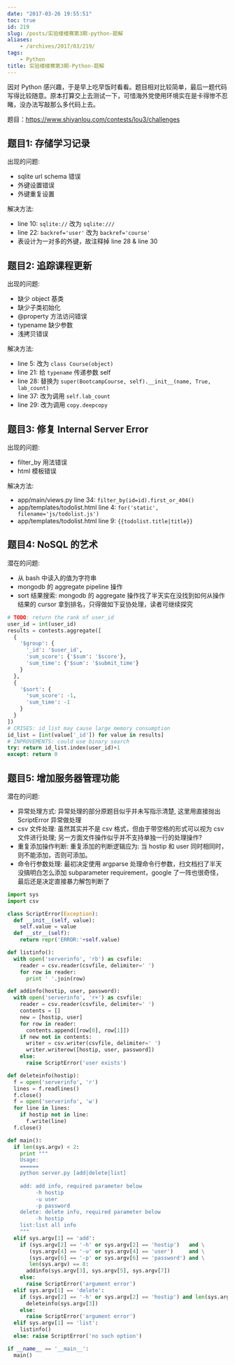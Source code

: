 ```yaml
---
date: "2017-03-26 19:55:51"
toc: true
id: 219
slug: /posts/实验楼楼赛第3期-python-题解
aliases:
    - /archives/2017/03/219/
tags:
    - Python
title: 实验楼楼赛第3期-Python-题解
---
```


因对 Python 感兴趣，于是早上吃早饭时看看。题目相对比较简单，最后一题代码写得比较随意。原本打算交上去测试一下，可惜海外党使用环境实在是卡得惨不忍睹，没办法写敲那么多代码上去。

题目：https://www.shiyanlou.com/contests/lou3/challenges

<!--more-->

## 题目1: 存储学习记录

出现的问题: 

- sqlite url schema 错误
- 外键设置错误
- 外键重复设置

解决方法:

- line 10: `sqlite://` 改为 `sqlite:///`
- line 22: `backref='user'` 改为 `backref='course'`
- 表设计为一对多的外键，故注释掉 line 28 & line 30

## 题目2: 追踪课程更新

出现的问题:

- 缺少 object 基类
- 缺少子类初始化
- @property 方法访问错误
- typename 缺少参数
- 浅拷贝错误

解决方法:

- line 5: 改为 `class Course(object)`
- line 21: 给 `typename` 传递参数 self
- line 28: 替换为 `super(BootcampCourse, self).__init__(name, True, lab_count)`
- line 37: 改为调用 `self.lab_count`
- line 29: 改为调用 `copy.deepcopy`

## 题目3: 修复 Internal Server Error

出现的问题:

- filter_by 用法错误
- html 模板错误

解决方法:

- app/main/views.py line 34: `filter_by(id=id).first_or_404()`
- app/templates/todolist.html line 4: `for('static', filename='js/todolist.js')`
- app/templates/todolist.html line 9: `{{todolist.title|title}}`

## 题目4: NoSQL 的艺术

潜在的问题:

- 从 bash 中读入的值为字符串
- mongodb 的 aggregate pipeline 操作
- sort 结果搜索: mongodb 的 aggregate 操作找了半天实在没找到如何从操作结果的 cursor 拿到排名，只得做如下妥协处理，读者可继续探究

```python
# TODO: return the rank of user_id
user_id = int(user_id)    
results = contests.aggregate([
  {
    '$group': {
      '_id': '$user_id', 
      'sum_score': {'$sum': '$score'}, 
      'sum_time': {'$sum': '$submit_time'}
    }
  },
  {
    '$sort': {
      'sum_score': -1,
      'sum_time': -1
    }
  }
])
# CRISES: id_list may cause large memory consumption
id_list = [int(value['_id']) for value in results]
# INPROVEMENTS: could use binary search
try: return id_list.index(user_id)+1
except: return 0
```

## 题目5: 增加服务器管理功能

潜在的问题:

- 异常处理方式: 异常处理的部分原题目似乎并未写指示清楚, 这里用直接抛出 ScriptError 异常做处理
- csv 文件处理: 虽然其实并不是 csv 格式，但由于带空格的形式可以视为 csv 文件进行处理; 另一方面文件操作似乎并不支持单独一行的处理操作?
- 重复添加操作判断: 重复添加的判断逻辑应为: 当 hostip 和 user 同时相同时，则不能添加，否则可添加。
- 命令行参数处理: 最初决定使用 argparse 处理命令行参数，扫文档扫了半天没搞明白怎么添加 subparameter requirement，google 了一阵也很奇怪，最后还是决定直接暴力解包判断了

```python
import sys
import csv

class ScriptError(Exception):
  def __init__(self, value):
    self.value = value
  def __str__(self):
    return repr('ERROR:'+self.value)

def listinfo():
  with open('serverinfo', 'rb') as csvfile:
    reader = csv.reader(csvfile, delimiter=' ')
    for row in reader:
      print ' '.join(row)

def addinfo(hostip, user, password):
  with open('serverinfo', 'r+') as csvfile:
    reader = csv.reader(csvfile, delimiter=' ')
    contents = []
    new = [hostip, user]
    for row in reader:
      contents.append([row[0], row[1]])
    if new not in contents:
      writer = csv.writer(csvfile, delimiter=' ')
      writer.writerow([hostip, user, password])
    else:
      raise ScriptError('user exists')

def deleteinfo(hostip):
  f = open('serverinfo', 'r')
  lines = f.readlines()
  f.close()
  f = open('serverinfo', 'w')
  for line in lines:
    if hostip not in line:
      f.write(line)
  f.close()

def main():
  if len(sys.argv) < 2:
    print """
    Usage:
    ======
    python server.py [add|delete|list]
    
    add: add info, required parameter below
         -h hostip
         -u user
         -p password
    delete: delete info, required parameter below
         -h hostip
    list:list all info
    """
  elif sys.argv[1] == 'add':
    if (sys.argv[2] == '-h' or sys.argv[2] == 'hostip')   and \
       (sys.argv[4] == '-u' or sys.argv[4] == 'user')     and \
       (sys.argv[6] == '-p' or sys.argv[6] == 'password') and \
       len(sys.argv) == 8:
      addinfo(sys.argv[3], sys.argv[5], sys.argv[7])
    else:
      raise ScriptError('argument error')
  elif sys.argv[1] == 'delete':
    if (sys.argv[2] == '-h' or sys.argv[2] == 'hostip') and len(sys.argv) == 4:
      deleteinfo(sys.argv[3])
    else:
      raise ScriptError('argument error')
  elif sys.argv[1] == 'list':
    listinfo()
  else: raise ScriptError('no such option')

if __name__ == '__main__':
  main()
```
